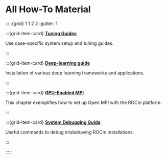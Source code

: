 # All How-To Material

:::::{grid} 1 1 2 2
:gutter: 1

:::{grid-item-card}
**[Tuning Guides](./tuning-guides/index.md)**

Use case-specific system setup and tuning guides.

:::

:::{grid-item-card}
**[Deep-learning guide](./deep-learning-rocm.md)**

Installation of various deep learning frameworks and applications.

:::

:::{grid-item-card}
**[GPU-Enabled MPI](./gpu-aware-mpi.md)**

This chapter exemplifies how to set up Open MPI with the ROCm platform.

:::

:::{grid-item-card}
**[System Debugging Guide](./system-debugging.md)**

Useful commands to debug misbehaving ROCm installations.

:::

:::::
